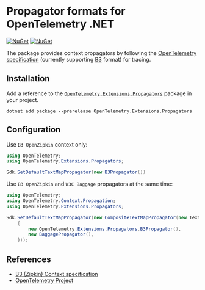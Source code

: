# Propagator formats for OpenTelemetry .NET

[![NuGet](https://img.shields.io/nuget/v/OpenTelemetry.Extensions.Propagators.svg)](https://www.nuget.org/packages/OpenTelemetry.Extensions.Propagators)
[![NuGet](https://img.shields.io/nuget/dt/OpenTelemetry.Extensions.Propagators.svg)](https://www.nuget.org/packages/OpenTelemetry.Extensions.Propagators)

The package provides context
propagators by following the [OpenTelemetry specification](https://opentelemetry.io/docs/reference/specification/context/api-propagators/)
(currently supporting [B3](https://github.com/openzipkin/b3-propagation) format)
for tracing.

## Installation

Add a reference to the
[`OpenTelemetry.Extensions.Propagators`](https://www.nuget.org/packages/OpenTelemetry.Extensions.Propagators)
package in your project.

```shell
dotnet add package --prerelease OpenTelemetry.Extensions.Propagators
```

## Configuration

Use `B3 OpenZipkin` context only:

```csharp
using OpenTelemetry;
using OpenTelemetry.Extensions.Propagators;

Sdk.SetDefaultTextMapPropagator(new B3Propagator())
```

Use `B3 OpenZipkin` and `W3C Baggage` propagators at the same time:

```csharp
using OpenTelemetry;
using OpenTelemetry.Context.Propagation;
using OpenTelemetry.Extensions.Propagators;

Sdk.SetDefaultTextMapPropagator(new CompositeTextMapPropagator(new TextMapPropagator[]
    {
        new OpenTelemetry.Extensions.Propagators.B3Propagator(),
        new BaggagePropagator(),
    }));
```

## References

* [B3 (Zipkin) Context specification](https://github.com/openzipkin/b3-propagation)
* [OpenTelemetry Project](https://opentelemetry.io/)
